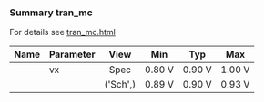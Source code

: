 ### Summary tran_mc

For details see <a href='tran_mc.html'>tran_mc.html</a>

|**Name**|**Parameter**|**View**|**Min** | **Typ** | **Max**|
|:---|:---|:---:|:---:|:---:|:---:|
||vx | Spec | 0.80 V | 0.90 V | 1.00 V |
| | | ('Sch',)|0.89 V | 0.90 V | 0.93 V |
